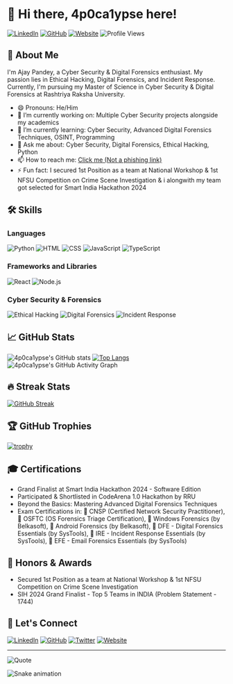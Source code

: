 # 👾 Hi there,  4p0ca1ypse here!

[![LinkedIn](https://img.shields.io/badge/LinkedIn-blue?style=flat&logo=linkedin&logoColor=white)](https://www.linkedin.com/in/ajaypandey2003)
[![GitHub](https://img.shields.io/badge/GitHub-black?style=flat&logo=github&logoColor=white)](https://github.com/4p0ca1ypse)
[![Website](https://img.shields.io/badge/Website-green?style=flat&logo=google-chrome&logoColor=white)](https://ajaypandey.me)
![Profile Views](https://komarev.com/ghpvc/?username=4p0ca1ypse&style=flat&color=brightgreen)

## 🚀 About Me

I'm Ajay Pandey, a Cyber Security & Digital Forensics enthusiast. My passion lies in Ethical Hacking, Digital Forensics, and Incident Response. Currently, I'm pursuing my Master of Science in Cyber Security & Digital Forensics at Rashtriya Raksha University.

- 😄 Pronouns: He/Him
- 🔭 I’m currently working on: Multiple Cyber Security projects alongside my academics
- 🌱 I’m currently learning: Cyber Security, Advanced Digital Forensics Techniques, OSINT,  Programming
- 💬 Ask me about: Cyber Security, Digital Forensics, Ethical Hacking, Python
- 📫 How to reach me: [Click me (Not a phishing link)](mailto:Connect@ajaypandey.me)
- ⚡ Fun fact: I secured 1st Position as a team at National Workshop & 1st NFSU Competition on Crime Scene Investigation & i alongwith my team got selected for Smart India Hackathon 2024

## 🛠️ Skills

### Languages
![Python](https://img.shields.io/badge/Python-3776AB?style=flat&logo=python&logoColor=white)
![HTML](https://img.shields.io/badge/HTML-E34F26?style=flat&logo=html5&logoColor=white)
![CSS](https://img.shields.io/badge/CSS-1572B6?style=flat&logo=css3&logoColor=white)
![JavaScript](https://img.shields.io/badge/JavaScript-F7DF1E?style=flat&logo=javascript&logoColor=black)
![TypeScript](https://img.shields.io/badge/TypeScript-007ACC?style=flat&logo=typescript&logoColor=white)

### Frameworks and Libraries
![React](https://img.shields.io/badge/React-61DAFB?style=flat&logo=react&logoColor=black)
![Node.js](https://img.shields.io/badge/Node.js-339933?style=flat&logo=node.js&logoColor=white)

### Cyber Security & Forensics
![Ethical Hacking](https://img.shields.io/badge/Ethical%20Hacking-00FF00?style=flat&logo=hackerone&logoColor=white)
![Digital Forensics](https://img.shields.io/badge/Digital%20Forensics-FF5733?style=flat&logo=forensic&logoColor=white)
![Incident Response](https://img.shields.io/badge/Incident%20Response-FFC300?style=flat&logo=incident-response&logoColor=white)

## 📈 GitHub Stats

![4p0ca1ypse's GitHub stats](https://github-readme-stats.vercel.app/api?username=4p0ca1ypse&show_icons=true&theme=dark)
[![Top Langs](https://github-readme-stats.vercel.app/api/top-langs/?username=4p0ca1ypse&layout=compact&theme=dark)](https://github.com/4p0ca1ypse/github-readme-stats)
![4p0ca1ypse's GitHub Activity Graph](https://activity-graph.herokuapp.com/graph?username=4p0ca1ypse&theme=react-dark)

## 🔥 Streak Stats

[![GitHub Streak](https://github-readme-streak-stats.herokuapp.com/?user=4p0ca1ypse&theme=dark)](https://git.io/streak-stats)

## 🏆 GitHub Trophies

[![trophy](https://github-profile-trophy.vercel.app/?username=4p0ca1ypse&theme=darkhub)](https://github.com/ryo-ma/github-profile-trophy)


## 🎓 Certifications

- Grand Finalist at Smart India Hackathon 2024 - Software Edition
- Participated & Shortlisted in CodeArena 1.0 Hackathon by RRU
- Beyond the Basics: Mastering Advanced Digital Forensics Techniques
- Exam Certifications in:
  🌟 CNSP (Certified Network Security Practitioner), 
  🌟 OSFTC (OS Forensics Triage Certification), 
  🌟 Windows Forensics (by Belkasoft), 
  🌟 Android Forensics (by Belkasoft), 
  🌟 DFE - Digital Forensics Essentials (by SysTools), 
  🌟 IRE - Incident Response Essentials (by SysTools), 
  🌟 EFE - Email Forensics Essentials (by SysTools)

## 🏅 Honors & Awards

- Secured 1st Position as a team at National Workshop & 1st NFSU Competition on Crime Scene Investigation
- SIH 2024 Grand Finalist - Top 5 Teams in INDIA (Problem Statement - 1744)

## 🔗 Let's Connect

[![LinkedIn](https://img.shields.io/badge/LinkedIn-blue?style=flat&logo=linkedin&logoColor=white)](https://www.linkedin.com/in/ajaypandey2003)
[![GitHub](https://img.shields.io/badge/GitHub-black?style=flat&logo=github&logoColor=white)](https://github.com/4p0ca1ypse)
[![Twitter](https://img.shields.io/badge/Twitter-blue?style=flat&logo=twitter&logoColor=white)](https://twitter.com/yourtwitterhandle)
[![Website](https://img.shields.io/badge/Website-green?style=flat&logo=google-chrome&logoColor=white)](https://ajaypandey.me)

---

![Quote](https://quotes-github-readme.vercel.app/api?type=horizontal&theme=dark)

![Snake animation](https://github.com/4p0ca1ypse/4p0ca1ypse/blob/output/github-contribution-grid-snake.svg)
